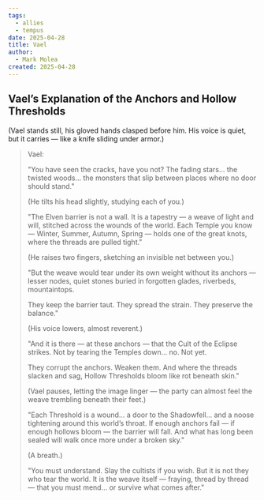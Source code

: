 ```yaml
---
tags:
  - allies
  - tempus
date: 2025-04-28
title: Vael
author:
  - Mark Molea
created: 2025-04-28
---
```









## Vael’s Explanation of the Anchors and Hollow Thresholds

(Vael stands still, his gloved hands clasped before him. His voice is quiet, but it carries — like a knife sliding under armor.)

> Vael:
> 
> "You have seen the cracks, have you not?
> The fading stars... the twisted woods... the monsters that slip between places where no door should stand."
> 
> (He tilts his head slightly, studying each of you.)
> 
> "The Elven barrier is not a wall. It is a tapestry — a weave of light and will, stitched across the wounds of the world. Each Temple you know — Winter, Summer, Autumn, Spring — holds one of the great knots, where the threads are pulled tight."
> 
> (He raises two fingers, sketching an invisible net between you.)
> 
> "But the weave would tear under its own weight without its anchors — lesser nodes, quiet stones buried in forgotten glades, riverbeds, mountaintops.
> 
> They keep the barrier taut. They spread the strain. They preserve the balance."
> 
> (His voice lowers, almost reverent.)
> 
> "And it is there — at these anchors — that the Cult of the Eclipse strikes. Not by tearing the Temples down... no. Not yet.
> 
> They corrupt the anchors. Weaken them. And where the threads slacken and sag, Hollow Thresholds bloom like rot beneath skin."
> 
> (Vael pauses, letting the image linger — the party can almost feel the weave trembling beneath their feet.)
> 
> "Each Threshold is a wound... a door to the Shadowfell... and a noose tightening around this world’s throat. If enough anchors fail — if enough hollows bloom — the barrier will fall. And what has long been sealed will walk once more under a broken sky."
> 
> (A breath.)
> 
> "You must understand. Slay the cultists if you wish. But it is not they who tear the world. It is the weave itself — fraying, thread by thread — that you must mend... or survive what comes after."